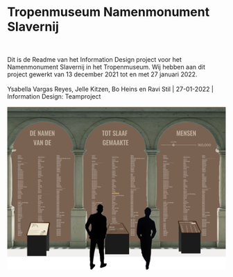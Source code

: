 # Tropenmuseum Namenmonument Slavernij

<br/>

Dit is de Readme van het Information Design project voor het Namenmonument Slavernij in het Tropenmuseum. Wij hebben aan dit project gewerkt van 13 december 2021 tot en met 27 januari 2022. <br/><br/>
Ysabella Vargas Reyes, Jelle Kitzen, Bo Heins en Ravi Stil | 27-01-2022 | Information Design: Teamproject

![Intro Image](https://github.com/jellekitz/Namenmonument-Slavernij/blob/main/Interactiescherm/src/Images/Wiki/wiki-hero.png)
